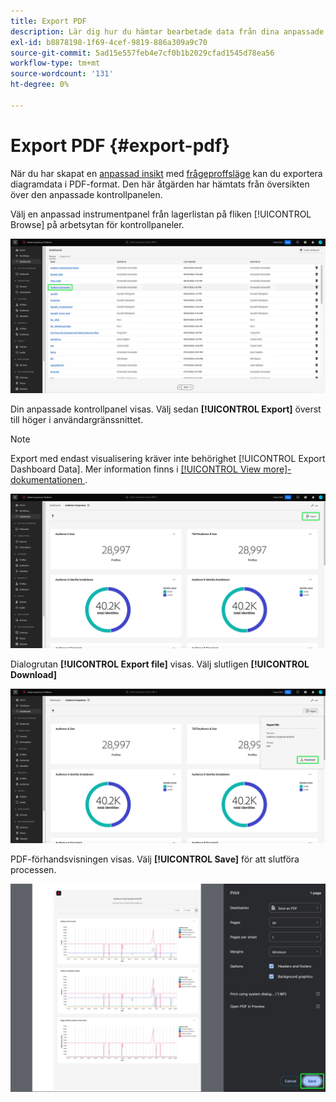 ```yaml
---
title: Export PDF
description: Lär dig hur du hämtar bearbetade data från dina anpassade instrumentpanelsinsikter i PDF-format.
exl-id: b8878198-1f69-4cef-9819-886a309a9c70
source-git-commit: 5ad15e557feb4e7cf0b1b2029cfad1545d78ea56
workflow-type: tm+mt
source-wordcount: '131'
ht-degree: 0%

---
```


# Export PDF {#export-pdf}

När du har skapat en [anpassad insikt](./overview.md) med [frågeproffsläge](./overview.md#query-pro-mode) kan du exportera diagramdata i PDF-format. Den här åtgärden har hämtats från översikten över den anpassade kontrollpanelen.

Välj en anpassad instrumentpanel från lagerlistan på fliken [!UICONTROL Browse] på arbetsytan för kontrollpaneler.

![Kontrollpanelens lager med en anpassad instrumentpanelspost markerad.](../images/sql-insights-query-pro-mode/dashboard-inventory-audience.png)

Din anpassade kontrollpanel visas. Välj sedan **[!UICONTROL Export]** överst till höger i användargränssnittet.

>[!NOTE]
>
>Export med endast visualisering kräver inte behörighet [!UICONTROL Export Dashboard Data]. Mer information finns i [[!UICONTROL View more]-dokumentationen ](./view-more.md#export).

![En anpassad kontrollpanel med Exportera markerad.](../images/sql-insights-query-pro-mode/export.png)

Dialogrutan **[!UICONTROL Export file]** visas. Välj slutligen **[!UICONTROL Download]**

![Dialogrutan Exportera fil med nedladdning.](../images/sql-insights-query-pro-mode/export-dialog.png)

PDF-förhandsvisningen visas. Välj **[!UICONTROL Save]** för att slutföra processen.

![Dialogrutan för förhandsgranskning av utskrift med Spara markerad.](../images/sql-insights-query-pro-mode/print-preview.png)
